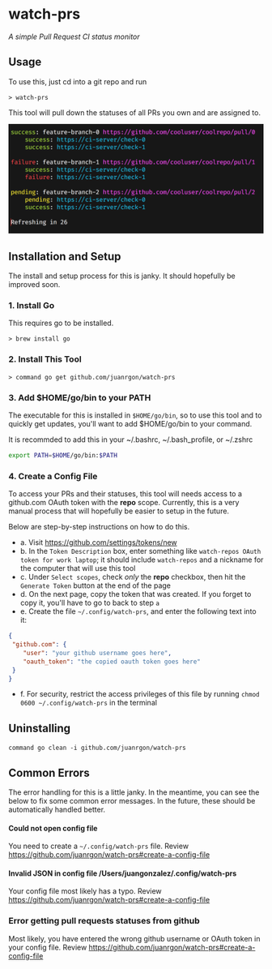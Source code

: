 # watch-prs
_A simple Pull Request CI status monitor_

## Usage
To use this, just cd into a git repo and run
```
> watch-prs
```

This tool will pull down the statuses of all PRs you own and are assigned to.

![demo](docs/demo.png)

## Installation and Setup
The install and setup process for this is janky. It should hopefully be improved soon.

### 1. **Install Go**

This requires go to be installed.

```
> brew install go
```

### 2. **Install This Tool**

```
> command go get github.com/juanrgon/watch-prs
```

### 3. **Add $HOME/go/bin to your PATH**

The executable for this is installed in `$HOME/go/bin`, so to use this tool and to quickly get updates, you'll want to add $HOME/go/bin to your command.

It is recommded to add this in your ~/.bashrc, ~/.bash_profile, or ~/.zshrc
```sh
export PATH=$HOME/go/bin:$PATH
```

### 4. **Create a Config File**
To access your PRs and their statuses, this tool will needs access to a github.com OAuth token with the **repo** scope. Currently, this is a very manual process that will hopefully be easier to setup in the future.

Below are step-by-step instructions on how to do this.

- a. Visit https://github.com/settings/tokens/new
- b. In the `Token Description` box, enter something like `watch-repos OAuth token for work laptop`; it should include `watch-repos` and a nickname for the computer that will use this tool
- c. Under `Select scopes`, check _only_ the **repo** checkbox, then hit the `Generate Token` button at the end of the page
- d. On the next page, copy the token that was created. If you forget to copy it, you'll have to go to back to step `a`
- e. Create the file `~/.config/watch-prs`, and enter the following text into it:
```json
{
 "github.com": {
    "user": "your github username goes here",
    "oauth_token": "the copied oauth token goes here"
 }
}
```
- f. For security, restrict the access privileges of this file by running `chmod 0600 ~/.config/watch-prs` in the terminal

## Uninstalling
```
command go clean -i github.com/juanrgon/watch-prs
```

## Common Errors
The error handling for this is a little janky. In the meantime, you can see the below to fix some common error messages. In the future, these should be automatically handled better.

#### Could not open config file
You need to create a `~/.config/watch-prs` file. Review https://github.com/juanrgon/watch-prs#create-a-config-file

#### Invalid JSON in config file /Users/juangonzalez/.config/watch-prs
Your config file most likely has a typo. Review https://github.com/juanrgon/watch-prs#create-a-config-file

### Error getting pull requests statuses from github
Most likely, you have entered the wrong github username or OAuth token in your config file.  Review https://github.com/juanrgon/watch-prs#create-a-config-file

